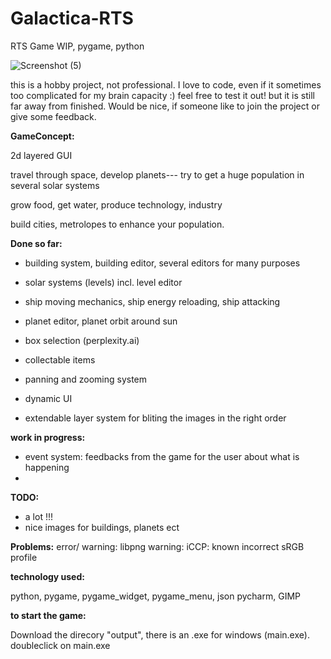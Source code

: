 # Galactica-RTS

RTS Game WIP, pygame, python

![Screenshot (5)](https://github.com/sevi78/Galactica-RTS_zoomable1.1/blob/Galactica-RTS_zoomable1.1/Screenshot%20(5).png)

this is a hobby project, not professional. I love to code, even if it sometimes too complicated for my brain capacity :)
feel free to test it out! but it is still far away from finished.
Would be nice, if someone like to join the project or give some feedback.

**GameConcept:**

2d layered GUI

travel through space, develop planets--- try to get a huge population in several solar systems

grow food, get water, produce technology, industry

build cities, metrolopes to enhance your population.

**Done so far:**

- building system, building editor, several editors for many purposes
- solar systems (levels) incl. level editor
- ship moving mechanics, ship energy reloading, ship attacking 
- planet editor, planet orbit around sun
- box selection (perplexity.ai)

- collectable items
- panning and zooming system
- dynamic UI
- extendable layer system for bliting the images in the right order

**work in progress:**
- event system: feedbacks from the game for the user about what is happening
- 
**TODO:**

- a lot !!!
- nice images for buildings, planets ect

**Problems:**
error/ warning:
libpng warning: iCCP: known incorrect sRGB profile

**technology used:**

python, pygame, pygame_widget, pygame_menu, json
pycharm, GIMP

**to start the game:**

Download the direcory "output", there is an .exe for windows (main.exe). doubleclick on main.exe
